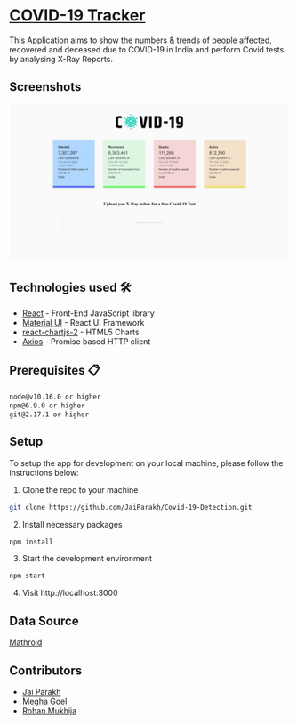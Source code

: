 # [COVID-19 Tracker](https://world19covid.web.app/)

This Application aims to show the numbers & trends of people affected, recovered and deceased due to COVID-19 in India and perform Covid tests by analysing X-Ray Reports.


## Screenshots

![Screenshot-1](./images/Screenshot-1.png)


## Technologies used 🛠️

- [React](https://es.reactjs.org/) - Front-End JavaScript library
- [Material UI](https://material-ui.com/) - React UI Framework
- [react-chartjs-2](https://github.com/jerairrest/react-chartjs-2) - HTML5 Charts
- [Axios](https://github.com/axios/axios) - Promise based HTTP client


## Prerequisites 📋

```
node@v10.16.0 or higher
npm@6.9.0 or higher
git@2.17.1 or higher
```

## Setup

To setup the app for development on your local machine, please follow the instructions below:

1. Clone the repo to your machine

```bash
git clone https://github.com/JaiParakh/Covid-19-Detection.git
```

2. Install necessary packages

```bash
npm install
```

3. Start the development environment

```bash
npm start
```

4. Visit http://localhost:3000


## Data Source

[Mathroid](https://covid19.mathdro.id/api/)


## Contributors

- [Jai Parakh](https://www.linkedin.com/in/jai-parakh-5626b4178/)
- [Megha Goel](https://github.com/meghagoel211)
- [Rohan Mukhija](https://github.com/rohanmukhija/)